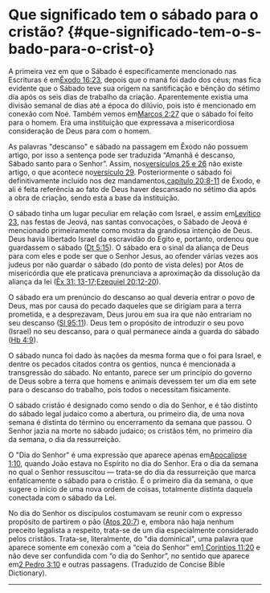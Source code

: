 # Que significado tem o sábado para o cristão? {#que-significado-tem-o-s-bado-para-o-crist-o}

A primeira vez em que o Sábado é especificamente mencionado nas Escrituras é em[Êxodo 16:23](http://bibliaonline.com.br/acf/ex/16/23), depois que o maná foi dado dos céus; mas fica evidente que o Sábado teve sua origem na santificação e bênção do sétimo dia após os seis dias de trabalho da criação. Aparentemente existia uma divisão semanal de dias até a época do dilúvio, pois isto é mencionado em conexão com Noé. Também vemos em[Marcos 2:27](http://bibliaonline.com.br/acf/mc/2/27) que o sábado foi feito para o homem. Era uma instituição que expressava a misericordiosa consideração de Deus para com o homem.

As palavras &quot;descanso&quot; e sábado na passagem em Êxodo não possuem artigo, por isso a sentença pode ser traduzida “Amanhã é descanso, Sábado santo para o Senhor”. Assim, nos[versículos 25 e 26](http://bibliaonline.com.br/acf/ex/16/25,26) não existe artigo, o que acontece no[versículo 29](http://bibliaonline.com.br/acf/ex/16/29). Posteriormente o sábado foi definitivamente incluído nos dez mandamentos,[capítulo 20:8-11](http://bibliaonline.com.br/acf/ex/20/8-11) de Êxodo, e ali é feita referência ao fato de Deus haver descansado no sétimo dia após a obra de criação, sendo esta a base da instituição.

O sábado tinha um lugar peculiar em relação com Israel, e assim em[Levítico 23](http://bibliaonline.com.br/acf/lv/23), nas festas de Jeová, nas santas convocações, o Sábado de Jeová é mencionado primeiramente como mostra da grandiosa intenção de Deus. Deus havia libertado Israel da escravidão do Egito e, portanto, ordenou que guardassem o sábado ([Dt 5:15](http://bibliaonline.com.br/acf/dt/5/15)). O sábado era o sinal da aliança de Deus para com eles e pode ser que o Senhor Jesus, ao ofender várias vezes aos judeus por não guardar o sábado (do ponto de vista deles) por Atos de misericórdia que ele praticava prenunciava a aproximação da dissolução da aliança da lei ([Êx 31: 13-17](http://bibliaonline.com.br/acf/ex/31/13-17);[Ezequiel 20:12-20](http://bibliaonline.com.br/acf/ez/20/12-20)).

O sábado era um prenúncio do descanso ao qual deveria entrar o povo de Deus, mas por causa do pecado daqueles que se dirigiam para a terra prometida, e a desprezavam, Deus jurou em sua ira que não entrariam no seu descanso ([Sl 95:11](http://bibliaonline.com.br/acf/sl/95/11)). Deus tem o propósito de introduzir o seu povo (Israel) no seu descanso, para o qual permanece ainda a guarda do sábado ([Hb 4:9](http://bibliaonline.com.br/acf/hb/4/9)).

O sábado nunca foi dado às nações da mesma forma que o foi para Israel, e dentre os pecados citados contra os gentios, nunca é mencionada a transgressão do sábado. No entanto, parece ser um princípio do governo de Deus sobre a terra que homens e animais devessem ter um dia em sete para o descanso do trabalho, pois todos o necessitam fisicamente.

O sábado cristão é designado como sendo o dia do Senhor, e é tão distinto do sábado legal judaico como a abertura, ou primeiro dia, de uma nova semana é distinta do término ou encerramento da semana que passou. O Senhor jazia na morte no sábado judaico; os cristãos têm, no primeiro dia da semana, o dia da ressurreição.

O &quot;Dia do Senhor&quot; é uma expressão que aparece apenas em[Apocalipse 1:10](http://bibliaonline.com.br/acf/ap/1/10), quando João estava no Espírito no dia do Senhor. Era o dia da semana no qual o Senhor ressuscitou — trata-se do dia da ressurreição que marca enfaticamente o sábado para o cristão. É o primeiro dia da semana, o que sugere o início de uma nova ordem de coisas, totalmente distinta daquela conectada com o sábado da Lei.

No dia do Senhor os discípulos costumavam se reunir com o expresso propósito de partirem o pão ([Atos 20:7](http://bibliaonline.com.br/acf/atos/20/7)) e, embora não haja nenhum preceito legalista a respeito, trata-se de um dia especialmente considerado pelos cristãos. Trata-se, literalmente, do &quot;dia dominical&quot;, uma palavra que aparece somente em conexão com a “ceia do Senhor” em[1 Coríntios 11:20](http://bibliaonline.com.br/acf/1co/11/20) e não deve ser confundida com “o dia do Senhor”, no sentido que aparece em[2 Pedro 3:10](http://bibliaonline.com.br/acf/2pe/3/10) e outras passagens. (Traduzido de Concise Bible Dictionary).

*****